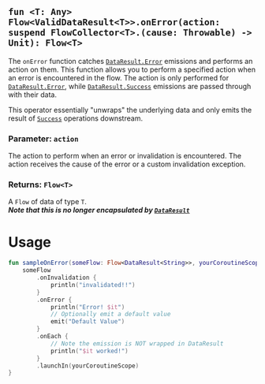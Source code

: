 ## `fun <T: Any> Flow<ValidDataResult<T>>.onError(action: suspend FlowCollector<T>.(cause: Throwable) -> Unit): Flow<T>`

The `onError` function catches [`DataResult.Error`](../DATA_RESULT.md) emissions and performs an action on them. This 
function allows you to perform a specified action when an error is encountered in the flow. The action is only performed 
for [`DataResult.Error`](../DATA_RESULT.md), while [`DataResult.Success`](../DATA_RESULT.md) emissions are passed 
through with their data. 

This operator essentially "unwraps" the underlying data and only emits the result of [`Success`](../DATA_RESULT.md) 
operations downstream.

### Parameter: `action`
The action to perform when an error or invalidation is encountered. The action receives the cause of the error or a custom 
invalidation exception.

### Returns: `Flow<T>`
A `Flow` of data of type `T`. <br> **_Note that this is no longer encapsulated by [`DataResult`]((../DATA_RESULT.md))_**

# Usage
```kotlin
fun sampleOnError(someFlow: Flow<DataResult<String>>, yourCoroutineScope: CoroutineScope) {
    someFlow
        .onInvalidation {
            println("invalidated!!")
        }
        .onError {
            println("Error! $it")
            // Optionally emit a default value
            emit("Default Value")
        }
        .onEach {
            // Note the emission is NOT wrapped in DataResult
            println("$it worked!")
        }
        .launchIn(yourCoroutineScope)
}
```